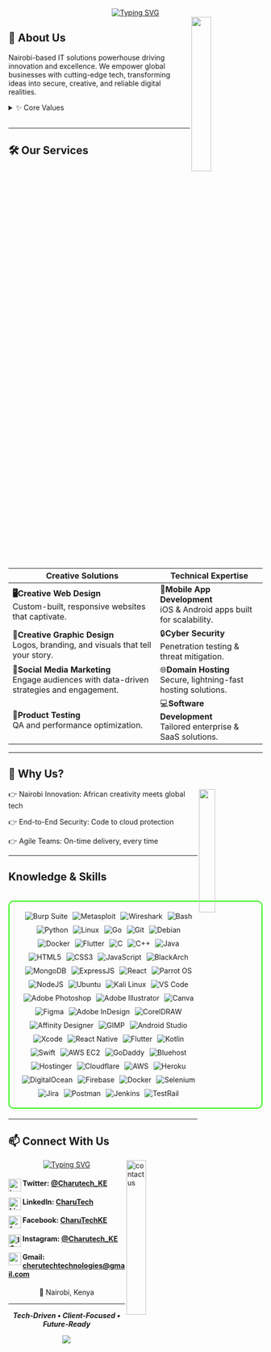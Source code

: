 <div align="center">
  <a href="https://git.io/typing-svg">
    <img src="https://readme-typing-svg.demolab.com?font=Fira+Code&pause=1000&color=00BFFF&size=70&width=1000&height=110&lines=CharuTech+Technologies" alt="Typing SVG" />
  </a>
</div>

<img width="28%" align='right' src="https://github.com/user-attachments/assets/f6bf578c-8ed9-4050-bb3d-b54f73fe53a5">

## 🏢 About Us

Nairobi-based IT solutions powerhouse driving innovation and excellence. We empower global businesses with cutting-edge tech, transforming ideas into secure, creative, and reliable digital realities.

<details>
  <summary>✨ Core Values</summary>

- 🚀 Innovation
- 🔒 Integrity
- 💡 Client-Centricity
- 🤝 Collaboration

> Reach us out at **charutechtechnologies@gmail.com**

</details>
<br>

---

## 🛠️ Our Services  

| **Creative Solutions**          | **Technical Expertise**           |
|----------------------------------|------------------------------------|
| **🖥️Creative Web Design**<br>Custom-built, responsive websites that captivate. | 📱**Mobile App Development**<br>iOS & Android apps built for scalability. |
| **🎨Creative Graphic Design**<br>Logos, branding, and visuals that tell your story. | 🔒**Cyber Security**<br>Penetration testing & threat mitigation. |
| **📢Social Media Marketing**<br>Engage audiences with data-driven strategies and engagement. | 🌐**Domain Hosting**<br>Secure, lightning-fast hosting solutions. |
| **🧪Product Testing**<br>QA and performance optimization. | 💻**Software Development**<br>Tailored enterprise & SaaS solutions. |

---

## 🌟 Why Us?
<img width="25%" align='right' src="https://github.com/user-attachments/assets/eb57c9aa-165e-415e-a8bd-07141ebf7b6c">

👉 Nairobi Innovation: African creativity meets global tech

👉 End-to-End Security: Code to cloud protection

👉 Agile Teams: On-time delivery, every time

---

<h2 id="knowledge_skills" align=''> Knowledge & Skills </h2>

<br>

<div style="border: 2px solid #22F700; border-radius: 10px; padding: 20px; margin-bottom: 20px;">
  <div align="left" style="display: flex; flex-wrap: wrap; justify-content: center; gap: 10px;">
      <img src="https://img.shields.io/badge/Burp_Suite-FF6633?style=for-the-badge&logo=burp-suite&color=000000" alt="Burp Suite" />
      <img src="https://img.shields.io/badge/Metasploit-008C8C?style=for-the-badge&logo=metasploit&color=000000" alt="Metasploit" />
      <img src="https://img.shields.io/badge/Wireshark-009639?style=for-the-badge&logo=wireshark&color=000000" alt="Wireshark" />
      <img src="https://img.shields.io/badge/Bash-4EAA25?style=for-the-badge&logo=gnu-bash&color=000000" alt="Bash" />
      <img src="https://img.shields.io/badge/Python-3776AB?style=for-the-badge&logo=python&color=000000" alt="Python" />
      <img src="https://img.shields.io/badge/Linux-FCC624?style=for-the-badge&logo=linux&color=000000" alt="Linux" />
      <img src="https://img.shields.io/badge/Go-00ADD8?style=for-the-badge&logo=go&color=000000" alt="Go" />
      <img src="https://img.shields.io/badge/Git-F05032?style=for-the-badge&logo=git&color=000000" alt="Git" />
      <img src="https://img.shields.io/badge/Debian-D70A53?style=for-the-badge&logo=debian&color=000000" alt="Debian" />
      <img src="https://img.shields.io/badge/Docker-2496ED?style=for-the-badge&logo=docker&color=000000" alt="Docker" />
      <img src="https://img.shields.io/badge/Flutter-02569B?style=for-the-badge&logo=flutter&color=000000" alt="Flutter" />
      <img src="https://img.shields.io/badge/C-00599C?style=for-the-badge&logo=c&color=000000" alt="C" />
      <img src="https://img.shields.io/badge/C%2B%2B-F34B7F?style=for-the-badge&logo=c%2B%2B&color=000000" alt="C++" />
      <img src="https://img.shields.io/badge/Java-007396?style=for-the-badge&logo=java&color=000000" alt="Java" />
      <img src="https://img.shields.io/badge/HTML5-5D4B6C?style=for-the-badge&logo=html5&color=000000" alt="HTML5" />
      <img src="https://img.shields.io/badge/CSS3-2965F1?style=for-the-badge&logo=css3&color=000000" alt="CSS3" />
      <img src="https://img.shields.io/badge/JavaScript-F7DF1E?style=for-the-badge&logo=javascript&color=000000" alt="JavaScript" />
      <img src="https://img.shields.io/badge/BlackArch-0A0A0A?style=for-the-badge&logo=blackarch&color=000000" alt="BlackArch" />
      <img src="https://img.shields.io/badge/MongoDB-47A248?style=for-the-badge&logo=mongodb&color=000000" alt="MongoDB" />
      <img src="https://img.shields.io/badge/ExpressJS-000000?style=for-the-badge&logo=express&color=000000" alt="ExpressJS" />
      <img src="https://img.shields.io/badge/React-61DAFB?style=for-the-badge&logo=react&color=000000" alt="React" />
      <img src="https://img.shields.io/badge/Parrot_OS-2E8E8F?style=for-the-badge&logo=parrot&color=000000" alt="Parrot OS" />
      <img src="https://img.shields.io/badge/Node.js-8CC84C?style=for-the-badge&logo=node.js&color=000000" alt="NodeJS" />
      <img src="https://img.shields.io/badge/Ubuntu-E95420?style=for-the-badge&logo=ubuntu&color=000000" alt="Ubuntu" />
      <img src="https://img.shields.io/badge/Kali_Linux-557C94?style=for-the-badge&logo=kali-linux&color=000000" alt="Kali Linux" />
      <img src="https://img.shields.io/badge/VS_Code-007ACC?style=for-the-badge&logo=visual-studio-code&color=000000" alt="VS Code" />
      <img src="https://img.shields.io/badge/-Adobe%20Photoshop-31A8FF?style=for-the-badge&logo=adobephotoshop&logoColor=white" alt="Adobe Photoshop" />
      <img src="https://img.shields.io/badge/-Adobe%20Illustrator-FF9A00?style=for-the-badge&logo=adobeillustrator&logoColor=white" alt="Adobe Illustrator" />
      <img src="https://img.shields.io/badge/-Canva-00C4CC?style=for-the-badge&logo=canva&logoColor=white" alt="Canva" />
      <img src="https://img.shields.io/badge/-Figma-F24E1E?style=for-the-badge&logo=figma&logoColor=white" alt="Figma" />
      <img src="https://img.shields.io/badge/-Adobe%20InDesign-FF3366?style=for-the-badge&logo=adobeindesign&logoColor=white" alt="Adobe InDesign" />
      <img src="https://img.shields.io/badge/-CorelDRAW-F26521?style=for-the-badge&logo=coreldraw&logoColor=white" alt="CorelDRAW" />
      <img src="https://img.shields.io/badge/-Affinity%20Designer-1B72BE?style=for-the-badge&logo=affinitydesigner&logoColor=white" alt="Affinity Designer" />
      <img src="https://img.shields.io/badge/-GIMP-5C5543?style=for-the-badge&logo=gimp&logoColor=white" alt="GIMP" />
      <!-- Mobile App Development -->
      <img src="https://img.shields.io/badge/-Android%20Studio-3DDC84?style=for-the-badge&logo=androidstudio&logoColor=white" alt="Android Studio" />
      <img src="https://img.shields.io/badge/-Xcode-147EFB?style=for-the-badge&logo=xcode&logoColor=white" alt="Xcode" />
      <img src="https://img.shields.io/badge/-React%20Native-61DAFB?style=for-the-badge&logo=react&logoColor=white" alt="React Native" />
      <img src="https://img.shields.io/badge/-Flutter-02569B?style=for-the-badge&logo=flutter&logoColor=white" alt="Flutter" />
      <img src="https://img.shields.io/badge/-Kotlin-7F52FF?style=for-the-badge&logo=kotlin&logoColor=white" alt="Kotlin" />
      <img src="https://img.shields.io/badge/-Swift-F05138?style=for-the-badge&logo=swift&logoColor=white" alt="Swift" />
      <!-- Domain Hosting -->
      <img src="https://img.shields.io/badge/-AWS%20EC2-FF9900?style=for-the-badge&logo=amazonec2&logoColor=white" alt="AWS EC2" />
      <img src="https://img.shields.io/badge/-GoDaddy-1BDBDB?style=for-the-badge&logo=godaddy&logoColor=white" alt="GoDaddy" />
      <img src="https://img.shields.io/badge/-Bluehost-006FDF?style=for-the-badge&logo=bluehost&logoColor=white" alt="Bluehost" />
      <img src="https://img.shields.io/badge/-Hostinger-FF6F2C?style=for-the-badge&logo=hostinger&logoColor=white" alt="Hostinger" />
      <img src="https://img.shields.io/badge/-Cloudflare-F38020?style=for-the-badge&logo=cloudflare&logoColor=white" alt="Cloudflare" />
      <!-- SaaS Development -->
      <img src="https://img.shields.io/badge/-AWS-232F3E?style=for-the-badge&logo=amazonaws&logoColor=white" alt="AWS" />
      <img src="https://img.shields.io/badge/-Heroku-430098?style=for-the-badge&logo=heroku&logoColor=white" alt="Heroku" />
      <img src="https://img.shields.io/badge/-DigitalOcean-0080FF?style=for-the-badge&logo=digitalocean&logoColor=white" alt="DigitalOcean" />
      <img src="https://img.shields.io/badge/-Firebase-FFCA28?style=for-the-badge&logo=firebase&logoColor=black" alt="Firebase" />
      <img src="https://img.shields.io/badge/-Docker-2496ED?style=for-the-badge&logo=docker&logoColor=white" alt="Docker" />
      <!-- Product Testing -->
      <img src="https://img.shields.io/badge/-Selenium-43B02A?style=for-the-badge&logo=selenium&logoColor=white" alt="Selenium" />
      <img src="https://img.shields.io/badge/-Jira-0052CC?style=for-the-badge&logo=jira&logoColor=white" alt="Jira" />
      <img src="https://img.shields.io/badge/-Postman-FF6C37?style=for-the-badge&logo=postman&logoColor=white" alt="Postman" />
      <img src="https://img.shields.io/badge/-Jenkins-D24939?style=for-the-badge&logo=jenkins&logoColor=white" alt="Jenkins" />
      <img src="https://img.shields.io/badge/-TestRail-5D0A45?style=for-the-badge&logo=testrail&logoColor=white" alt="TestRail" />
  </div>
</div>

---

## 📫 Connect With Us

<img width="28%" align='right' alt="contact us" src="https://github.com/user-attachments/assets/da9e5a6c-206d-47bc-aa07-552153dc8813" />

<div align="center">
  <a href="https://git.io/typing-svg">
    <img src="https://readme-typing-svg.demolab.com?font=Fira+Code&pause=1000&color=00BFFF&width=435&lines=Let’s+build+the+future!" alt="Typing SVG" />
  </a>
</div>

<h4>
  <img align="left" width="25px" alt="twitter" src="https://github.com/user-attachments/assets/d00f9b72-2a58-48e6-8021-4bcf049b833c" />
  Twitter: <a href="https://x.com/Charutech_KE" target="_blank">@Charutech_KE</a>
</h4>

<h4>
  <img align="left" width="25px" alt="Linkedin" src="https://github.com/user-attachments/assets/f4a6753f-d799-48e6-8043-fc3516ef2f03" />
  LinkedIn: <a href="https://linkedin.com/in/CharuTech" target="_blank">CharuTech</a>
</h4>

<h4>
  <img align="left" width="25px" alt="facebook" src="https://github.com/user-attachments/assets/c580bd28-fe3e-4d70-8ee9-4f3bd40b0c0b" />
  Facebook: <a href="https://facebook.com/CharuTechKE" target="_blank">CharuTechKE</a>
</h4>

<h4>
  <img align="left" width="25px" alt="IG" src="https://github.com/user-attachments/assets/503c48d2-4ac6-4b20-9d9a-35b330b72aaa" />
  Instagram: <a href="https://instagram.com/CharuTechKE" target="_blank">@Charutech_KE</a>
</h4>

<h4>
  <img align="left" width="25px" alt="gmail" src="https://github.com/user-attachments/assets/194dbca1-414f-4050-80b9-356e08d874a3" />
  Gmail: <a href="mailto:cherutechtechnologies@gmail.com">cherutechtechnologies@gmail.com</a>
</h4>

<p align="center">
<a>📍 Nairobi, Kenya</a>
</p>

---

<p align="center">
  <b><i>Tech-Driven • Client-Focused • Future-Ready</i></b>
</p>


<p align="center">
<img src="https://github.com/user-attachments/assets/9ec3fed0-45ff-4cb3-988c-f8cd66e85082">
</p>

